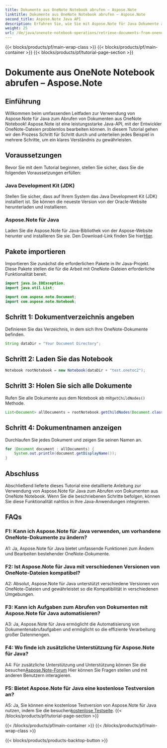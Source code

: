 ```yaml
---
title: Dokumente aus OneNote Notebook abrufen – Aspose.Note
linktitle: Dokumente aus OneNote Notebook abrufen – Aspose.Note
second_title: Aspose.Note Java API
description: Erfahren Sie, wie Sie mit Aspose.Note für Java Dokumente aus OneNote Notebook abrufen. Befolgen Sie unsere Schritt-für-Schritt-Anleitung für eine nahtlose Integration.
weight: 25
url: /de/java/onenote-notebook-operations/retrieve-documents-from-onenote-notebook/
---
```


{{< blocks/products/pf/main-wrap-class >}}
{{< blocks/products/pf/main-container >}}
{{< blocks/products/pf/tutorial-page-section >}}

# Dokumente aus OneNote Notebook abrufen – Aspose.Note

## Einführung

Willkommen beim umfassenden Leitfaden zur Verwendung von Aspose.Note für Java zum Abrufen von Dokumenten aus OneNote Notebook! Aspose.Note ist eine leistungsstarke Java-API, mit der Entwickler OneNote-Dateien problemlos bearbeiten können. In diesem Tutorial gehen wir den Prozess Schritt für Schritt durch und unterteilen jedes Beispiel in mehrere Schritte, um ein klares Verständnis zu gewährleisten.

## Voraussetzungen

Bevor Sie mit dem Tutorial beginnen, stellen Sie sicher, dass Sie die folgenden Voraussetzungen erfüllen:

### Java Development Kit (JDK)

Stellen Sie sicher, dass auf Ihrem System das Java Development Kit (JDK) installiert ist. Sie können die neueste Version von der Oracle-Website herunterladen und installieren.

### Aspose.Note für Java

 Laden Sie die Aspose.Note für Java-Bibliothek von der Aspose-Website herunter und installieren Sie sie. Den Download-Link finden Sie hier[Hier](https://releases.aspose.com/note/java/).

## Pakete importieren

Importieren Sie zunächst die erforderlichen Pakete in Ihr Java-Projekt. Diese Pakete stellen die für die Arbeit mit OneNote-Dateien erforderliche Funktionalität bereit.

```java
import java.io.IOException;
import java.util.List;

import com.aspose.note.Document;
import com.aspose.note.Notebook;
```

## Schritt 1: Dokumentverzeichnis angeben

Definieren Sie das Verzeichnis, in dem sich Ihre OneNote-Dokumente befinden.

```java
String dataDir = "Your Document Directory";
```

## Schritt 2: Laden Sie das Notebook

```java
Notebook rootNotebook = new Notebook(dataDir + "test.onetoc2");
```

## Schritt 3: Holen Sie sich alle Dokumente

 Rufen Sie alle Dokumente aus dem Notebook ab mit`getChildNodes()` Methode.

```java
List<Document> allDocuments = rootNotebook.getChildNodes(Document.class);
```

## Schritt 4: Dokumentnamen anzeigen

Durchlaufen Sie jedes Dokument und zeigen Sie seinen Namen an.

```java
for (Document document : allDocuments) {
    System.out.println(document.getDisplayName());
}
```

## Abschluss

Abschließend lieferte dieses Tutorial eine detaillierte Anleitung zur Verwendung von Aspose.Note für Java zum Abrufen von Dokumenten aus OneNote Notebook. Wenn Sie die beschriebenen Schritte befolgen, können Sie diese Funktionalität nahtlos in Ihre Java-Anwendungen integrieren.

## FAQs

### F1: Kann ich Aspose.Note für Java verwenden, um vorhandene OneNote-Dokumente zu ändern?

A1: Ja, Aspose.Note für Java bietet umfassende Funktionen zum Ändern und Bearbeiten bestehender OneNote-Dokumente.

### F2: Ist Aspose.Note für Java mit verschiedenen Versionen von OneNote-Dateien kompatibel?

A2: Absolut, Aspose.Note für Java unterstützt verschiedene Versionen von OneNote-Dateien und gewährleistet so die Kompatibilität in verschiedenen Umgebungen.

### F3: Kann ich Aufgaben zum Abrufen von Dokumenten mit Aspose.Note für Java automatisieren?

A3: Ja, Aspose.Note für Java ermöglicht die Automatisierung von Dokumentenabrufaufgaben und ermöglicht so die effiziente Verarbeitung großer Datenmengen.

### F4: Wo finde ich zusätzliche Unterstützung für Aspose.Note für Java?

 A4: Für zusätzliche Unterstützung und Unterstützung können Sie die besuchen[Aspose.Note-Forum](https://forum.aspose.com/c/note/28) Hier können Sie Fragen stellen und mit anderen Benutzern interagieren.

### F5: Bietet Aspose.Note für Java eine kostenlose Testversion an?

 A5: Ja, Sie können eine kostenlose Testversion von Aspose.Note für Java nutzen, indem Sie die besuchen[kostenlose Testseite](https://releases.aspose.com/).
{{< /blocks/products/pf/tutorial-page-section >}}

{{< /blocks/products/pf/main-container >}}
{{< /blocks/products/pf/main-wrap-class >}}

{{< blocks/products/products-backtop-button >}}
